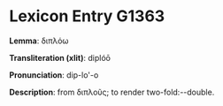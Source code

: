 # Lexicon Entry G1363

**Lemma**: διπλόω

**Transliteration (xlit)**: diplóō

**Pronunciation**: dip-lo'-o

**Description**:
from διπλοῦς; to render two-fold:--double.
